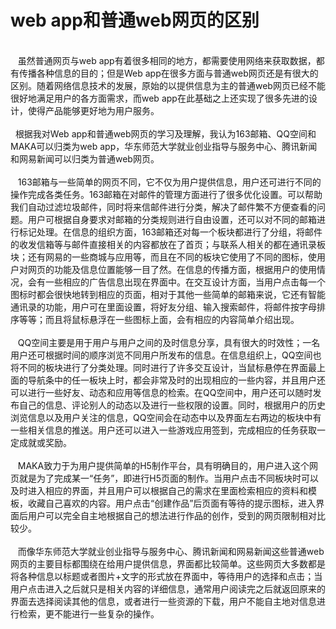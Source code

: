 ﻿# web app和普通web网页的区别
<br>&nbsp;&nbsp; 虽然普通网页与web app有着很多相同的地方，都需要使用网络来获取数据，都有传播各种信息的目的；但是Web app在很多方面与普通web网页还是有很大的区别。随着网络信息技术的发展，原始的以提供信息为主的普通web网页已经不能很好地满足用户的各方面需求，而web app在此基础之上还实现了很多先进的设计，使得产品能够更好地为用户服务。<br/>
<br>&nbsp;&nbsp;根据我对Web app和普通web网页的学习及理解，我认为163邮箱、QQ空间和MAKA可以归类为web app，华东师范大学就业创业指导与服务中心、腾讯新闻和网易新闻可以归类为普通web网页。<br/>
<br>&nbsp; &nbsp;163邮箱与一些简单的网页不同，它不仅为用户提供信息，用户还可进行不同的操作完成各类任务。163邮箱在对邮件的管理方面进行了很多优化设置。可以帮助我们自动过滤垃圾邮件，同时将来信邮件进行分类，解决了邮件繁不方便查看的问题。用户可根据自身要求对邮箱的分类规则进行自由设置，还可以对不同的邮箱进行标记处理。在信息的组织方面，163邮箱还对每一个板块都进行了分组，将邮件的收发信箱等与邮件直接相关的内容都放在了首页；与联系人相关的都在通讯录板块；还有网易的一些商城与应用等，而且在不同的板块它使用了不同的图标，使用户对网页的功能及信息位置能够一目了然。在信息的传播方面，根据用户的使用情况，会有一些相应的广告信息出现在界面中。在交互设计方面，当用户点击每一个图标时都会很快地转到相应的页面，相对于其他一些简单的邮箱来说，它还有智能通讯录的功能，用户可在里面设置，将好友分组、输入搜索邮件，将邮件按字母排序等等；而且将鼠标悬浮在一些图标上面，会有相应的内容简单介绍出现。<br/>
<br>&nbsp;&nbsp; QQ空间主要是用于用户与用户之间的及时信息分享，具有很大的时效性；一名用户还可根据时间的顺序浏览不同用户所发布的信息。在信息组织上，QQ空间也将不同的板块进行了分类处理。同时进行了许多交互设计，当鼠标悬停在界面最上面的导航条中的任一板块上时，都会非常及时的出现相应的一些内容，并且用户还可以进行一些好友、动态和应用等信息的检索。在QQ空间中，用户还可以随时发布自己的信息、评论别人的动态以及进行一些权限的设置。同时，根据用户的历史浏览信息以及用户关注的信息，QQ空间会在动态中以及界面左右两边的板块中有一些相关信息的推送。用户还可以进入一些游戏应用签到，完成相应的任务获取一定成就或奖励。<br/>
<br>&nbsp;&nbsp; MAKA致力于为用户提供简单的H5制作平台，具有明确目的，用户进入这个网页就是为了完成某一“任务”，即进行H5页面的制作。当用户点击不同板块时可以及时进入相应的界面，并且用户可以根据自己的需求在里面检索相应的资料和模板，收藏自己喜欢的内容。用户点击“创建作品”后页面有等待的提示图标，进入界面后用户可以完全自主地根据自己的想法进行作品的创作，受到的网页限制相对比较少。<br/>
<br>&nbsp; &nbsp;而像华东师范大学就业创业指导与服务中心、腾讯新闻和网易新闻这些普通web网页的主要目标都围绕在给用户提供信息，界面都比较简单。这些网页大多数都是将各种信息以标题或者图片+文字的形式放在界面中，等待用户的选择和点击；当用户点击进入之后就只是相关内容的详细信息，通常用户阅读完之后就返回原来的界面去选择阅读其他的信息，或者进行一些资源的下载，用户不能自主地对信息进行检索，更不能进行一些复杂的操作。<br/>